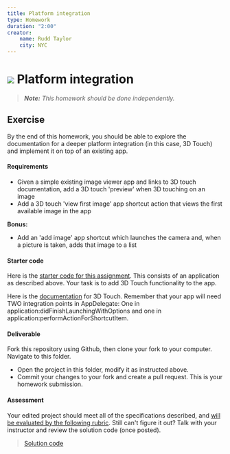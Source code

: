 ```yaml
---
title: Platform integration
type: Homework
duration: "2:00"
creator:
    name: Rudd Taylor
    city: NYC
---
```


# ![](https://ga-dash.s3.amazonaws.com/production/assets/logo-9f88ae6c9c3871690e33280fcf557f33.png) Platform integration

> ***Note:*** _This homework should be done independently._

## Exercise

By the end of this homework, you should be able to explore the documentation for a deeper platform integration (in this case, 3D Touch) and implement it on top of an existing app.

#### Requirements

- Given a simple existing image viewer app and links to 3D touch documentation, add a 3D touch 'preview' when 3D touching on an image
- Add a 3D touch 'view first image' app shortcut action that views the first available image in the app

**Bonus:**

- Add an 'add image' app shortcut which launches the camera and, when a picture is taken, adds that image to a list

#### Starter code

Here is the [starter code for this assignment](/starter-code). This consists of an application as described above. Your task is to add 3D Touch functionality to the app.

Here is the [documentation](https://developer.apple.com/ios/3d-touch/) for 3D Touch. Remember that your app will need TWO integration points in AppDelegate: One in application:didFinishLaunchingWithOptions and one in application:performActionForShortcutItem.

#### Deliverable

Fork this repository using Github, then clone your fork to your computer. Navigate to this folder. 
- Open the project in this folder, modify it as instructed above.
- Commit your changes to your fork and create a pull request. This is your homework submission.

#### Assessment

Your edited project should meet all of the specifications described, and [will be evaluated by the following rubric](/rubric.md). Still can't figure it out? Talk with your instructor and review the solution code (once posted).

> [Solution code](/solution-code)
